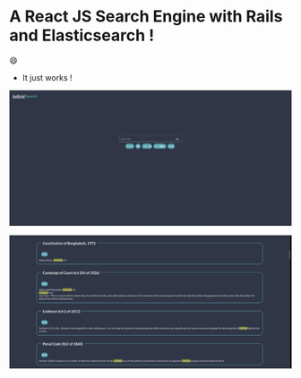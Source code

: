 # A React JS Search Engine with Rails and Elasticsearch !

😄

- It just works !

![](assets/20230627_204829_Screenshot_2023-06-27-20-44-07_1920x1080.png)

![](assets/20230627_204816_Screenshot_2023-06-27-20-44-58_1920x1080.png)
